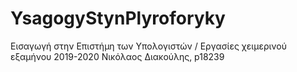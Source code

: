# YsagogyStynPlyroforyky
Εισαγωγή στην Επιστήμη των Υπολογιστών / Εργασίες χειμερινού εξαμήνου 2019-2020
Νικόλαος Διακούλης, p18239
